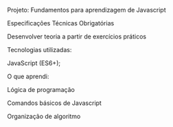 Projeto: Fundamentos para aprendizagem de Javascript

Especificações Técnicas Obrigatórias

Desenvolver teoria a partir de exercícios práticos

Tecnologias utilizadas:

JavaScript (ES6+);

O que aprendi:

Lógica de programação

Comandos básicos de Javascript

Organização de algoritmo
